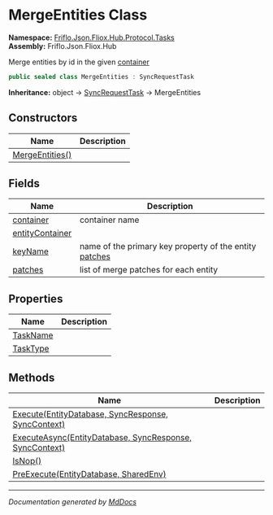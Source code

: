 ﻿<!--  
  <auto-generated>   
    The contents of this file were generated by a tool.  
    Changes to this file may be list if the file is regenerated  
  </auto-generated>   
-->

# MergeEntities Class

**Namespace:** [Friflo.Json.Fliox.Hub.Protocol.Tasks](../index.md)  
**Assembly:** Friflo.Json.Fliox.Hub

Merge entities by id in the given [container](fields/container.md)

```csharp
public sealed class MergeEntities : SyncRequestTask
```

**Inheritance:** object → [SyncRequestTask](../SyncRequestTask/index.md) → MergeEntities

## Constructors

| Name                                     | Description |
| ---------------------------------------- | ----------- |
| [MergeEntities()](constructors/index.md) |             |

## Fields

| Name                                         | Description                                                                 |
| -------------------------------------------- | --------------------------------------------------------------------------- |
| [container](fields/container.md)             | container name                                                              |
| [entityContainer](fields/entityContainer.md) |                                                                             |
| [keyName](fields/keyName.md)                 | name of the primary key property of the entity [patches](fields/patches.md) |
| [patches](fields/patches.md)                 | list of merge patches for each entity                                       |

## Properties

| Name                               | Description |
| ---------------------------------- | ----------- |
| [TaskName](properties/TaskName.md) |             |
| [TaskType](properties/TaskType.md) |             |

## Methods

| Name                                                                               | Description |
| ---------------------------------------------------------------------------------- | ----------- |
| [Execute(EntityDatabase, SyncResponse, SyncContext)](methods/Execute.md)           |             |
| [ExecuteAsync(EntityDatabase, SyncResponse, SyncContext)](methods/ExecuteAsync.md) |             |
| [IsNop()](methods/IsNop.md)                                                        |             |
| [PreExecute(EntityDatabase, SharedEnv)](methods/PreExecute.md)                     |             |

___

*Documentation generated by [MdDocs](https://github.com/ap0llo/mddocs)*

